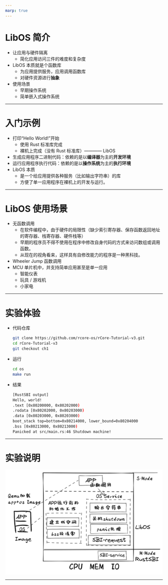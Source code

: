 ```yaml
---
marp: true
---
```


# LibOS 简介

- 让应用与硬件隔离
  - 简化应用访问三件的难度和复杂度
- LibOS 本质就是个函数库
  - 为应用提供服务，应用调用函数库
  - 对硬件资源进行**抽象**
- 使用场景
  - 早期操作系统
  - 简单嵌入式操作系统

---

# 入门示例

- 打印“Hello World!”开始
  - 使用 Rust 标准库完成
  - 裸机上完成（没有 Rust 标准库）———— LibOS
- 生成应用程序二进制代码：依赖的是以**编译器**为主的**开发环境**
- 运行应用程序执行代码：依赖的是以**操作系统**为主的**执行环境**
- LibOS 本质
  - 是一个给应用提供各种服务（比如输出字符串）的库
  - 方便了单一应用程序在裸机上的开发与运行。

---

# LibOS 使用场景

- 无函数调用
  - 在软件编程中，由于硬件的局限性（缺少索引寄存器、保存函数返回地址的寄存器、栈寄存器、硬件栈等）
  - 早期的程序员不得不使用在程序中修改自身代码的方式来访问数组或调用函数。
  - 从现在的视角看来，这样具有自修改能力的程序是一种黑科技。
- Wheeler Jump 函数调用
- MCU 单片机中，并支持简单应用甚至是单一应用
  - 智能仪表
  - 玩具 / 游戏机
  - 小家电

---

# 实验体验

- 代码仓库

  ```bash
  git clone https://github.com/rcore-os/rCore-Tutorial-v3.git
  cd rCore-Tutorial-v3
  git checkout ch1
  ```

- 运行

  ```bash
  cd os
  make run
  ```

- 结果

  ```bash
  [RustSBI output]
  Hello, world!
  .text [0x80200000, 0x80202000)
  .rodata [0x80202000, 0x80203000)
  .data [0x80203000, 0x80203000)
  boot_stack top=bottom=0x80214000, lower_bound=0x80204000
  .bss [0x80213000, 0x80213000)
  Panicked at src/main.rs:46 Shutdown machine!
  ```

---

# 实验说明

![LibOS操作系统的总体结构](../images/lib-os-detail.png)

---
